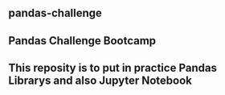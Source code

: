 ## pandas-challenge

Pandas Challenge Bootcamp
----------------------------------------------------------------------------------
This reposity is to put in practice Pandas Librarys and also Jupyter Notebook
----------------------------------------------------------------------------------

